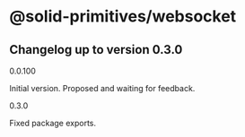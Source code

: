 # @solid-primitives/websocket

## Changelog up to version 0.3.0

0.0.100

Initial version. Proposed and waiting for feedback.

0.3.0

Fixed package exports.

